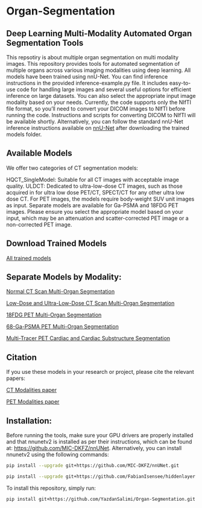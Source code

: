 # Organ-Segmentation
## Deep Learning Multi-Modality Automated Organ Segmentation Tools
This repsotiry is about multiple organ segmentation on multi modality images. 
This repository provides tools for automated segmentation of multiple organs across various imaging modalities using deep learning. All models have been trained using nnU-Net. You can find inference instructions in the provided inference-example.py file. It includes easy-to-use code for handling large images and several useful options for efficient inference on large datasets. You can also select the appropriate input image modality based on your needs. 
Currently, the code supports only the NIfTI file format, so you’ll need to convert your DICOM images to NIfTI before running the code. Instructions and scripts for converting DICOM to NIfTI will be available shortly. Alternatively, you can follow the standard nnU-Net inference instructions available on [nnU-Net](https://github.com/MIC-DKFZ/nnUNet) after downloading the trained models folder.
## Available Models

We offer two categories of CT segmentation models:

HQCT_SingleModel: Suitable for all CT images with acceptable image quality.
ULDCT: Dedicated to ultra-low-dose CT images, such as those acquired in for ultra low dose PET/CT, SPECT/CT for any other ultra low dose CT.
For PET images, the models require body-weight SUV unit images as input. Separate models are available for Ga-PSMA and 18FDG PET images. Please ensure you select the appropriate model based on your input, which may be an attenuation and scatter-corrected PET image or a non-corrected PET image.


## Download Trained Models


[All trained models](https://drive.google.com/drive/folders/1R6_EELnOeTb27YfueGm-X-bR-glgqOAF?usp=drive_link)

## Separate Models by Modality:


[Normal CT Scan Multi-Organ Segmentation](https://drive.google.com/drive/folders/1ltmjbqfoCBzPCIeh6FgxGlpcAFYHn6eA?usp=drive_link)

[Low-Dose and Ultra-Low-Dose CT Scan Multi-Organ Segmentation](https://drive.google.com/drive/folders/1Iux0_V4T9xMoeq5kLz9PuuBJxd4gJO51?usp=drive_link)

[18FDG PET Multi-Organ Segmentation](https://drive.google.com/drive/folders/1UDmEn4ypkXhB9B38QrREcRn8Kmr_n9t2?usp=drive_link)

[68-Ga-PSMA PET Multi-Organ Segmentation](https://drive.google.com/drive/folders/1bFhIrHMcLpobTvqHj1thQ6JN_ARTfSIi?usp=drive_link)

[Multi-Tracer PET Cardiac and Cardiac Substructure Segmentation](https://drive.google.com/drive/folders/1Y0Yh2YyjuWudaCIJwZkMvqWvVZlUew14?usp=drive_link)

## Citation
If you use these models in your research or project, please cite the relevant papers:

[CT Modalities paper](https://www.medrxiv.org/content/10.1101/2023.10.20.23297331v1)

[PET Modalities paper](https://www.medrxiv.org/content/10.1101/2024.08.27.24312482v1)

## Installation:
Before running the tools, make sure your GPU drivers are properly installed and that nnunetv2 is installed as per their instructions, which can be found at: https://github.com/MIC-DKFZ/nnUNet.
Alternatively, you can install nnunetv2 using the following commands:
```bash
pip install --upgrade git+https://github.com/MIC-DKFZ/nnUNet.git

pip install --upgrade git+https://github.com/FabianIsensee/hiddenlayer.git
```
To install this repository, simply run:
```bash
pip install git+https://github.com/YazdanSalimi/Organ-Segmentation.git
```
